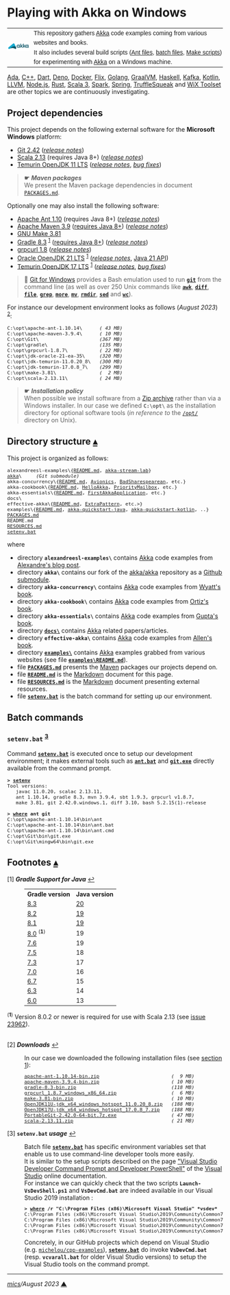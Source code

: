 # <span id="top">Playing with Akka on Windows</span>

<table style="font-family:Helvetica,Arial;line-height:1.6;">
  <tr>
  <td style="border:0;padding:0 10px 0 0;min-width:25%;"><a href="https://akka.io/" rel="external"><img src="docs/images/akka.svg" width="100" alt="Akka project"/></a></td>
  <td style="border:0;padding:0;vertical-align:text-top;">This repository gathers <a href="https://akka.io/" rel="external" title="Akka">Akka</a> code examples coming from various websites and books.<br/>
  It also includes several build scripts (<a href="https://ant.apache.org/manual/using.html" rel="external">Ant files</a>, <a href="https://en.wikibooks.org/wiki/Windows_Batch_Scripting" rel="external">batch files</a>, <a href="https://makefiletutorial.com/" rel="external">Make scripts</a>) for experimenting with <a href="https://akka.io/" rel="external">Akka</a> on a Windows machine.
  </td>
  </tr>
</table>

[Ada][ada_examples], [C++][cpp_examples], [Dart][dart_examples], [Deno][deno_examples], [Docker][docker_examples], [Flix][flix_examples], [Golang][golang_examples], [GraalVM][graalvm_examples], [Haskell][haskell_examples], [Kafka][kafka_examples], [Kotlin][kotlin_examples], [LLVM][llvm_examples], [Node.js][nodejs_examples], [Rust][rust_examples], [Scala 3][scala3_examples], [Spark][spark_examples], [Spring][spring_examples], [TruffleSqueak][trufflesqueak_examples] and [WiX Toolset][wix_examples] are other topics we are continuously investigating.

## <span id="proj_deps">Project dependencies</span>

This project depends on the following external software for the **Microsoft Windows** platform:

- [Git 2.42][git_downloads] ([*release notes*][git_relnotes])
- [Scala 2.13][scala_releases] (requires Java 8+) ([*release notes*][scala_relnotes])
- [Temurin OpenJDK 11 LTS][temurin_openjdk11] ([*release notes*][temurin_openjdk11_relnotes], [*bug fixes*][temurin_openjdk11_bugfixes])

> **&#9755;** ***Maven packages***<br/>
> We present the Maven package dependencies in document [`PACKAGES.md`](./PACKAGES.md).

Optionally one may also install the following software:

- [Apache Ant 1.10][apache_ant] (requires Java 8+) ([*release notes*][apache_ant_relnotes])
- [Apache Maven 3.9][apache_maven] ([requires Java 8+][apache_maven_history])  ([*release notes*][apache_maven_relnotes])
- [GNU Make 3.81][gmake_install]
- [Gradle 8.3][gradle_install] <sup id="anchor_01">[1](#footnote_01)</sup> ([requires Java 8+][gradle_compatibility]) ([*release notes*][gradle_relnotes])
- [grpcurl 1.8][grpcurl_downloads]  ([*release notes*][grpcurl_relnotes])
- [Oracle OpenJDK 21 LTS][oracle_openjdk21] <sup id="anchor_01">[1](#footnote_01)</sup> ([*release notes*][oracle_openjdk21_relnotes], [Java 21 API][oracle_openjdk21_api])
- [Temurin OpenJDK 17 LTS][temurin_openjdk17] <sup id="anchor_01">[1](#footnote_01)</sup> ([*release notes*][temurin_openjdk17_relnotes], [*bug fixes*][temurin_openjdk17_bugfixes])

<!--
1.10.0  -> https://archive.apache.org/dist/ant/RELEASE-NOTES-1.10.0.html
1.10.1  -> https://archive.apache.org/dist/ant/RELEASE-NOTES-1.10.1.html
1.10.2  -> https://archive.apache.org/dist/ant/RELEASE-NOTES-1.10.2.html
1.10.3  -> https://archive.apache.org/dist/ant/RELEASE-NOTES-1.10.3.html
1.10.11 -> https://archive.apache.org/dist/ant/RELEASE-NOTES-1.10.11.html
1.10.14 -> https://www.mail-archive.com/announce@apache.org/msg07860.html
1.10.14 -> https://archive.apache.org/dist/ant/RELEASE-NOTES-1.10.14.html
-->

> **:mag_right:** [Git for Windows][git_downloads] provides a Bash emulation used to run [**`git`**][git_cli] from the command line (as well as over 250 Unix commands like [**`awk`**][man1_awk], [**`diff`**][man1_diff], [**`file`**][man1_file], [**`grep`**][man1_grep], [**`more`**][man1_more], [**`mv`**][man1_mv], [**`rmdir`**][man1_rmdir], [**`sed`**][man1_sed] and [**`wc`**][man1_wc]).

For instance our development environment looks as follows (*August 2023*) <sup id="anchor_02">[2](#footnote_02)</sup>:

<pre style="font-size:80%;">
C:\opt\apache-ant-1.10.14\      <i>( 43 MB)</i>
C:\opt\apache-maven-3.9.4\      <i>( 10 MB)</i>
C:\opt\Git\                     <i>(367 MB)</i>
C:\opt\gradle\                  <i>(135 MB)</i>
C:\opt\grpcurl-1.8.7\           <i>( 22 MB)</i>
C:\opt\jdk-oracle-21-ea-35\     <i>(320 MB)</i>
C:\opt\jdk-temurin-11.0.20_8\   <i>(300 MB)</i>
C:\opt\jdk-temurin-17.0.8_7\    <i>(299 MB)</i>
C:\opt\make-3.81\               <i>(  2 MB)</i>
C:\opt\scala-2.13.11\           <i>( 24 MB)</i>
</pre>

> **&#9755;** ***Installation policy***<br/>
> When possible we install software from a [Zip archive][zip_archive] rather than via a Windows installer. In our case we defined **`C:\opt\`** as the installation directory for optional software tools (*in reference to* the [`/opt/`][linux_opt] directory on Unix).

## <span id="structure">Directory structure</span> [**&#x25B4;**](#top)

This project is organized as follows:

<pre style="font-size:80%;">
alexandreesl-examples\{<a href="alexandreesl-examples/README.md">README.md</a>, <a href="alexandreesl-examples/akka-stream-lab/">akka-stream-lab</a>}
<a href="https://github.com/michelou/akka">akka</a>\     <i>(Git submodule)</i>
akka-concurrency\{<a href="akka-concurrency/README.md">README.md</a>, <a href="akka-concurrency/Chapter05/Avionics/">Avionics</a>, <a href="akka-concurrency/Chapter05/BadSharespearean/">BadSharespearean</a>, etc.}
akka-cookbook\{<a href="akka-cookbook/README.md">README.md</a>, <a href="akka-cookbook/Chapter01/HelloAkka/">HelloAkka</a>, <a href="akka-cookbook/Chapter01/PriorityMailbox/">PriorityMailbox</a>, etc.}
akka-essentials\{<a href="akka-essentials/README.md">README.md</a>, <a href="akka-essentials/Chapter02/FirstAkkaApplication/">FirstAkkaApplication</a>, etc.}
docs\
effective-akka\{<a href="effective-akka/README.md">README.md</a>, <a href="effective-akka/ExtraPattern/">ExtraPattern</a>, etc.>}
examples\{<a href="examples/README.md">README.md</a>, <a href="examples/akka-quickstart-java/">akka-quickstart-java</a>, <a href="examples/akka-quickstart-kotlin/">akka-quickstart-kotlin</a>, ..}
<a href="PACKAGES.md">PACKAGES.md</a>
README.md
<a href="RESOURCES.md">RESOURCES.md</a>
<a href="setenv.bat">setenv.bat</a>
</pre>

where

- directory **`alexandreesl-examples\`** contains [Akka] code examples from [Alexandre's blog post][blog_alexandreesl].
- directory **`akka\`** contains our fork of the [akka/akka](https://github.com/akka/akka) repository as a [Github submodule](.gitmodules).
- directory **`akka-concurrency\`** contains [Akka] code examples from [Wyatt's book][book_wyatt].
- directory **`akka-cookbook\`** contains [Akka] code examples from [Ortiz's book][book_ortiz].
- directory **`akka-essentials\`** contains [Akka] code examples from [Gupta's book][book_gupta].
- directory [**`docs\`**](docs/) contains [Akka] related papers/articles.
- directory **`effective-akka\`** contains [Akka] code examples from [Allen's book][book_allen].
- directory [**`examples\`**](examples/) contains [Akka] examples grabbed from various websites (see file [**`examples\README.md`**](examples/README.md)).
- file [**`PACKAGES.md`**](PACKAGES.md) presents the [Maven][maven_repository] packages our projects depend on.
- file [**`README.md`**](README.md) is the [Markdown][github_markdown] document for this page.
- file [**`RESOURCES.md`**](RESOURCES.md) is the [Markdown][github_markdown] document presenting external resources.
- file [**`setenv.bat`**](setenv.bat) is the batch command for setting up our environment.

<!--=======================================================================-->

## <span id="commands">Batch commands</span>

### **`setenv.bat`** <sup id="anchor_03">[3](#footnote_03)</sup>

Command [**`setenv.bat`**](setenv.bat) is executed once to setup our development environment; it makes external tools such as [**`ant.bat`**][apache_ant_cli] and [**`git.exe`**][git_cli] directly available from the command prompt.

<pre style="font-size:80%;">
<b>&gt; <a href="setenv.bat">setenv</a></b>
Tool versions:
   javac 11.0.20, scalac 2.13.11,
   ant 1.10.14, gradle 8.3, mvn 3.9.4, sbt 1.9.3, grpcurl v1.8.7,
   make 3.81, git 2.42.0.windows.1, diff 3.10, bash 5.2.15(1)-release

<b>&gt; <a href="https://docs.microsoft.com/en-us/windows-server/administration/windows-commands/where_1" rel="external">where</a> ant git</b>
C:\opt\apache-ant-1.10.14\bin\ant
C:\opt\apache-ant-1.10.14\bin\ant.bat
C:\opt\apache-ant-1.10.14\bin\ant.cmd
C:\opt\Git\bin\git.exe
C:\opt\Git\mingw64\bin\git.exe
</pre>

<!--=================================================================================-->

## <span id="footnotes">Footnotes</span> [**&#x25B4;**](#top)

<span id="footnote_01">[1]</span> ***Gradle Support for Java*** [↩](#anchor_01)

<dl><dd>
<table>
<tr><th>Gradle version</th><th>Java version</th></tr>
<tr><td><a href="https://docs.gradle.org/8.3/release-notes.html" rel="external">8.3</a></td><td><a href="https://docs.gradle.org/current/javadoc/org/gradle/api/JavaVersion.html">20</a></td></tr>
<tr><td><a href="https://docs.gradle.org/8.2/release-notes.html" rel="external">8.2</a></td><td><a href="https://docs.gradle.org/current/javadoc/org/gradle/api/JavaVersion.html">19</a></td></tr>
<tr><td><a href="https://docs.gradle.org/8.1/release-notes.html" rel="external">8.1</a></td><td><a href="https://docs.gradle.org/current/javadoc/org/gradle/api/JavaVersion.html">19</a></td></tr>
<tr><td><a href="https://docs.gradle.org/8.0/release-notes.html" rel="external">8.0</a> <sup>(<b>1</b>)</sup></td><td>19</td></tr>
<tr><td><a href="https://docs.gradle.org/7.6/release-notes.html" rel="external">7.6</a></td><td>19</td></tr>
<tr><td><a href="https://docs.gradle.org/7.5/release-notes.html" rel="external">7.5</a></td><td>18</td></tr>
<tr><td><a href="https://docs.gradle.org/7.3/release-notes.html" rel="external">7.3</a></td><td>17</td></tr>
<tr><td><a href="https://docs.gradle.org/7.0/release-notes.html" rel="external">7.0</a></td><td>16</td></tr>
<tr><td><a href="https://docs.gradle.org/6.7/release-notes.html" rel="external">6.7</a></td><td>15</td></tr>
<tr><td><a href="https://docs.gradle.org/6.3/release-notes.html" rel="external">6.3</a></td><td>14</td></tr>
<tr><td><a href="https://docs.gradle.org/6.0/release-notes.html" rel="external">6.0</a></td><td>13</td></tr>
</table>
</dd></dl>
<span><sup>(<b>1</b>)</sup> Version 8.0.2 or newer is required for use with Scala 2.13 (see <a href="https://github.com/gradle/gradle/issues/23962">issue 23962</a>).<br/>&nbsp;</span>

<span id="footnote_02">[2]</span> ***Downloads*** [↩](#anchor_02)

<dl><dd>
In our case we downloaded the following installation files (see <a href="#proj_deps">section 1</a>):
</dd>
<dd>
<pre style="font-size:80%;">
<a href="https://ant.apache.org/bindownload.cgi" rel="external">apache-ant-1.10.14-bin.zip</a>                         <i>(  9 MB)</i>
<a href="https://maven.apache.org/download.cgi">apache-maven-3.9.4-bin.zip</a>                         <i>( 10 MB)</i>
<a href="https://gradle.org/install/">gradle-8.3-bin.zip</a>                                 <i>(118 MB)</i>
<a href="https://github.com/fullstorydev/grpcurl/releases">grpcurl_1.8.7_windows_x86_64.zip</a>                   <i>(  6 MB)</i>
<a href="https://sourceforge.net/projects/gnuwin32/files/make/3.81/">make-3.81-bin.zip</a>                                  <i>( 10 MB)</i>
<a href="https://adoptium.net/releases.html?variant=openjdk11&jvmVariant=hotspot" rel="external">OpenJDK11U-jdk_x64_windows_hotspot_11.0.20_8.zip</a>   <i>(188 MB)</i>
<a href="https://adoptium.net/releases.html?variant=openjdk17&jvmVariant=hotspot">OpenJDK17U-jdk_x64_windows_hotspot_17.0.8_7.zip</a>    <i>(188 MB)</i>
<a href="https://git-scm.com/download/win" rel="external">PortableGit-2.42.0-64-bit.7z.exe</a>                   <i>( 47 MB)</i>
<a href="https://www.scala-lang.org/files/archive/">scala-2.13.11.zip</a>                                  <i>( 21 MB)</i>
</pre>
</dd></dl>

<span id="footnote_03">[3]</span> **`setenv.bat` *usage*** [↩](#anchor_03)

<dl><dd>
Batch file <a href=./setenv.bat><code><b>setenv.bat</b></code></a> has specific environment variables set that enable us to use command-line developer tools more easily.
</dd>
<dd>It is similar to the setup scripts described on the page <a href="https://learn.microsoft.com/en-us/visualstudio/ide/reference/command-prompt-powershell" rel="external">"Visual Studio Developer Command Prompt and Developer PowerShell"</a> of the <a href="https://learn.microsoft.com/en-us/visualstudio/windows" rel="external">Visual Studio</a> online documentation.
</dd>
<dd>
For instance we can quickly check that the two scripts <code><b>Launch-VsDevShell.ps1</b></code> and <code><b>VsDevCmd.bat</b></code> are indeed available in our Visual Studio 2019 installation :
<pre style="font-size:80%;">
<b>&gt; <a href="https://learn.microsoft.com/en-us/windows-server/administration/windows-commands/where" rel="external">where</a> /r "C:\Program Files (x86)\Microsoft Visual Studio" *vsdev*</b>
C:\Program Files (x86)\Microsoft Visual Studio\2019\Community\Common7\Tools\Launch-VsDevShell.ps1
C:\Program Files (x86)\Microsoft Visual Studio\2019\Community\Common7\Tools\VsDevCmd.bat
C:\Program Files (x86)\Microsoft Visual Studio\2019\Community\Common7\Tools\vsdevcmd\core\vsdevcmd_end.bat
C:\Program Files (x86)\Microsoft Visual Studio\2019\Community\Common7\Tools\vsdevcmd\core\vsdevcmd_start.bat
</pre>
</dd>
<dd>
Concretely, in our GitHub projects which depend on Visual Studio (e.g. <a href="https://github.com/michelou/cpp-examples"><code>michelou/cpp-examples</code></a>), <a href="./setenv.bat"><code><b>setenv.bat</b></code></a> do invoke <code><b>VsDevCmd.bat</b></code> (resp. <code><b>vcvarall.bat</b></code> for older Visual Studio versions) to setup the Visual Studio tools on the command prompt. 
</dd></dl>

***

*[mics](https://lampwww.epfl.ch/~michelou/)/August 2023* [**&#9650;**](#top)
<span id="bottom">&nbsp;</span>

<!-- link refs -->

[ada_examples]: https://github.com/michelou/ada-examples
[akka]: https://akka.io/
[blog_alexandreesl]: https://alexandreesl.com/2019/01/02/akka-streams-developing-robust-applications-using-scala/
[apache_ant]: https://ant.apache.org/
[apache_ant_cli]: https://ant.apache.org/manual/running.html
[apache_ant_relnotes]: https://github.com/apache/ant/blob/master/WHATSNEW
[apache_maven]: https://maven.apache.org/download.cgi
[apache_maven_cli]: https://maven.apache.org/ref/current/maven-embedder/cli.html
[apache_maven_history]: https://maven.apache.org/docs/history.html
[apache_maven_relnotes]: https://maven.apache.org/docs/3.9.4/release-notes.html
[book_allen]: https://www.oreilly.com/library/view/effective-akka/9781449360061/
[book_gupta]: https://www.packtpub.com/product/akka-essentials/9781849518284
[book_ortiz]: https://www.packtpub.com/product/akka-cookbook/9781785288180
[book_wyatt]: https://www.artima.com/shop/akka_concurrency
[cpp_examples]: https://github.com/michelou/cpp-examples
[dart_examples]: https://github.com/michelou/dart-examples
[deno_examples]: https://github.com/michelou/deno-examples
[docker_examples]: https://github.com/michelou/docker-examples
[flix_examples]: https://github.com/michelou/flix-examples
[git_bash]: https://www.atlassian.com/git/tutorials/git-bash
[git_cli]: https://git-scm.com/docs/git
[git_downloads]: https://git-scm.com/download/win
[git_relnotes]: https://raw.githubusercontent.com/git/git/master/Documentation/RelNotes/2.42.0.txt
[github_markdown]: https://github.github.com/gfm/
[gmake_install]: https://sourceforge.net/projects/gnuwin32/files/make/3.81/
[gradle_cli]: https://docs.gradle.org/current/userguide/command_line_interface.html
[gradle_compatibility]: https://docs.gradle.org/current/release-notes.html#upgrade-instructions
[gradle_install]: https://gradle.org/install/
[gradle_relnotes]: https://docs.gradle.org/8.2/release-notes.html
[golang_examples]: https://github.com/michelou/golang-examples
[graalvm_examples]: https://github.com/michelou/graalvm-examples
[grpcurl_downloads]: https://github.com/fullstorydev/grpcurl/releases
[grpcurl_relnotes]: https://github.com/fullstorydev/grpcurl/releases/tag/v1.8.7
[haskell_examples]: https://github.com/michelou/haskell-examples
[kafka_examples]: https://github.com/michelou/kafka-examples
[kotlin_examples]: https://github.com/michelou/kotlin-examples
[linux_opt]: https://tldp.org/LDP/Linux-Filesystem-Hierarchy/html/opt.html
[llvm_examples]: https://github.com/michelou/llvm-examples
[man1_awk]: https://www.linux.org/docs/man1/awk.html
[man1_diff]: https://www.linux.org/docs/man1/diff.html
[man1_file]: https://www.linux.org/docs/man1/file.html
[man1_grep]: https://www.linux.org/docs/man1/grep.html
[man1_more]: https://www.linux.org/docs/man1/more.html
[man1_mv]: https://www.linux.org/docs/man1/mv.html
[man1_rmdir]: https://www.linux.org/docs/man1/rmdir.html
[man1_sed]: https://www.linux.org/docs/man1/sed.html
[man1_wc]: https://www.linux.org/docs/man1/wc.html
[maven_repository]: https://mvnrepository.com/
[nodejs_examples]: https://github.com/michelou/nodejs-examples
[oracle_openjdk21]: https://jdk.java.net/21/
[oracle_openjdk21_api]: https://download.java.net/java/early_access/jdk21/docs/api/
[oracle_openjdk21_relnotes]: https://jdk.java.net/21/release-notes
[rust_examples]: https://github.com/michelou/rust-examples
[scala_releases]: https://www.scala-lang.org/files/archive/
[scala_relnotes]: https://github.com/scala/scala/releases/tag/v2.13.11
[scala3_examples]: https://github.com/michelou/dotty-examples
[scala3_home]: https://dotty.epfl.ch
[spark_examples]: https://github.com/michelou/spark-examples
[spring_examples]: https://github.com/michelou/spring-examples
<!--
11.0.14 -> https://www.oracle.com/java/technologies/javase/11-0-14-bugfixes.html
11.0.15 -> https://www.oracle.com/java/technologies/javase/11-0-15-bugfixes.html
11.0.16 -> https://www.oracle.com/java/technologies/javase/11-0-16-bugfixes.html
11.0.17 -> https://www.oracle.com/java/technologies/javase/11-0-17-bugfixes.html
11.0.18 -> https://www.oracle.com/java/technologies/javase/11-0-18-relnotes.html
11.0.19 -> https://www.oracle.com/java/technologies/javase/11-0-19-relnotes.html
-->
[temurin_openjdk11_bugfixes]: https://www.oracle.com/java/technologies/javase/11-0-19-relnotes.html
<!--
11.0.3  -> https://mail.openjdk.java.net/pipermail/jdk-updates-dev/2019-April/000951.html
11.0.4  -> https://mail.openjdk.java.net/pipermail/jdk-updates-dev/2019-July/001423.html
11.0.5  -> https://mail.openjdk.java.net/pipermail/jdk-updates-dev/2019-October/002025.html
11.0.6  -> https://mail.openjdk.java.net/pipermail/jdk-updates-dev/2020-January/002374.html
11.0.7  -> https://mail.openjdk.java.net/pipermail/jdk-updates-dev/2020-April/003019.html
11.0.8  -> https://mail.openjdk.java.net/pipermail/jdk-updates-dev/2020-July/003498.html
11.0.9  -> https://mail.openjdk.java.net/pipermail/jdk-updates-dev/2020-October/004007.html
11.0.10 -> https://mail.openjdk.java.net/pipermail/jdk-updates-dev/2021-January/004689.html
11.0.11 -> https://mail.openjdk.java.net/pipermail/jdk-updates-dev/2021-April/005860.html
11.0.12 -> https://mail.openjdk.org/pipermail/jdk-updates-dev/2021-July/006954.html
11.0.13 -> https://mail.openjdk.org/pipermail/jdk-updates-dev/2021-October/009368.html
11.0.14 -> https://mail.openjdk.org/pipermail/jdk-updates-dev/2022-January/011643.html
11.0.15 -> https://mail.openjdk.org/pipermail/jdk-updates-dev/2022-April/014104.html
11.0.16 -> https://mail.openjdk.org/pipermail/jdk-updates-dev/2022-July/016017.html
11.0.17 -> https://mail.openjdk.org/pipermail/jdk-updates-dev/2022-October/018119.html
11.0.20 -> https://mail.openjdk.org/pipermail/jdk-updates-dev/2023-July/024064.html
-->
[temurin_openjdk11_relnotes]: https://mail.openjdk.java.net/pipermail/jdk-updates-dev/2022-April/014104.html
[temurin_openjdk11]: https://adoptium.net/releases.html?variant=openjdk11&jvmVariant=hotspot
<!--
17.0.7  -> https://mail.openjdk.org/pipermail/jdk-updates-dev/2023-April/021899.html
17.0.8  -> https://mail.openjdk.org/pipermail/jdk-updates-dev/2023-July/024063.html
-->
[temurin_openjdk17]: https://adoptium.net/releases.html?variant=openjdk17&jvmVariant=hotspot
[temurin_openjdk17_bugfixes]: https://www.oracle.com/java/technologies/javase/17-0-2-bugfixes.html
[temurin_openjdk17_relnotes]: https://github.com/openjdk/jdk/compare/jdk-17%2B20...jdk-17%2B21
[temurin_openjdk20]: https://adoptium.net/releases.html?variant=openjdk20&jvmVariant=hotspot
[temurin_openjdk20_relnotes]: https://mail.openjdk.org/pipermail/jdk-dev/2023-March/007517.html
[trufflesqueak_examples]: https://github.com/michelou/trufflesqueak-examples
[vs2019_downloads]: https://visualstudio.microsoft.com/en/downloads/
[vs2019_relnotes]: https://docs.microsoft.com/en-us/visualstudio/releases/2019/release-notes
[wix_examples]: https://github.com/michelou/wix-examples
[zip_archive]: https://www.howtogeek.com/178146/htg-explains-everything-you-need-to-know-about-zipped-files/
